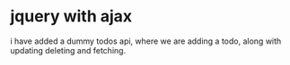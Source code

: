 # jquery with ajax

i have added a dummy todos api, where we are adding a todo, along with updating deleting and fetching.
